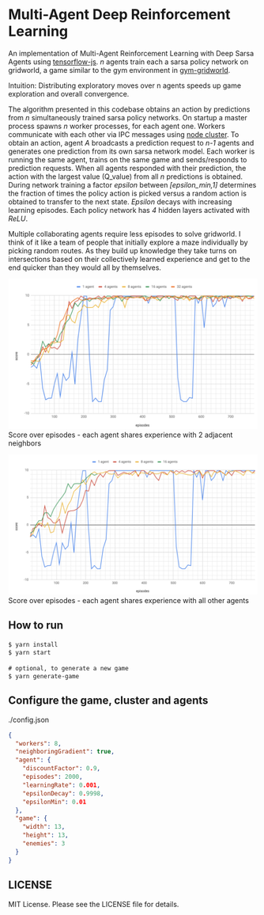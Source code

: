Multi-Agent Deep Reinforcement Learning
===

An implementation of Multi-Agent Reinforcement Learning with Deep Sarsa Agents using [tensorflow-js](https://github.com/tensorflow/tfjs). *n* agents train each a sarsa policy network on gridworld, a game similar to the gym environment in [gym-gridworld](https://github.com/maximecb/gym-minigrid#included-environments).

Intuition: Distributing exploratory moves over n agents speeds up game exploration and overall convergence.

The algorithm presented in this codebase obtains an action by predictions from *n* simultaneously trained sarsa policy networks. On startup a master process spawns *n* worker processes, for each agent one. Workers communicate with each other via IPC messages using [node cluster](https://nodejs.org/api/cluster.html). To obtain an action, agent *A* broadcasts a prediction request to *n-1* agents and generates one prediction from its own sarsa network model. Each worker is running the same agent, trains on the same game and sends/responds to prediction requests. When all agents responded with their prediction, the action with the largest value (Q_value) from all *n* predictions is obtained. During network training a factor *epsilon* between *[epsilon_min,1]* determines the fraction of times the policy action is picked versus a random action is obtained to transfer to the next state. *Epsilon* decays with increasing learning episodes. Each policy network has *4* hidden layers activated with *ReLU*.

Multiple collaborating agents require less episodes to solve gridworld. I think of it like a team of people that initially explore a maze individually by picking random routes. As they build up knowledge they take turns on intersections based on their collectively learned experience and get to the end quicker than they would all by themselves.

![Alt text](results/score-n-1.png?raw=true "Score over episodes n-1")
Score over episodes - each agent shares experience with 2 adjacent neighbors

![Alt text](results/score-n-n.png?raw=true "Score over episodes n-n")
Score over episodes - each agent shares experience with all other agents

## How to run
    $ yarn install
    $ yarn start

    # optional, to generate a new game
    $ yarn generate-game

## Configure the game, cluster and agents
./config.json
```json
{
  "workers": 8,
  "neighboringGradient": true,
  "agent": {
    "discountFactor": 0.9,
    "episodes": 2000,
    "learningRate": 0.001,
    "epsilonDecay": 0.9998,
    "epsilonMin": 0.01
  },
  "game": {
    "width": 13,
    "height": 13,
    "enemies": 3
  }
}
```

## LICENSE

MIT License. Please see the LICENSE file for details.
